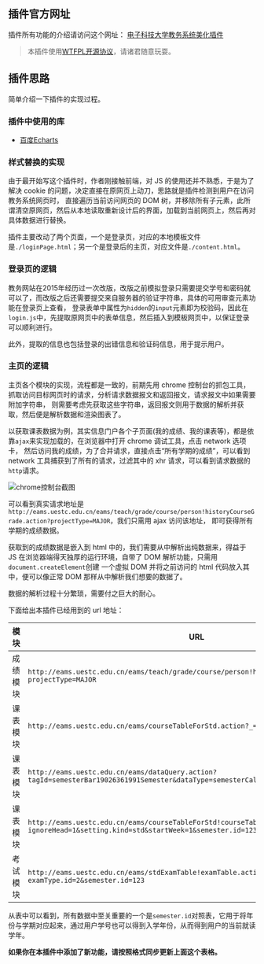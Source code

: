 ## 插件官方网址  
插件所有功能的介绍请访问这个网址：
[电子科技大学教务系统美化插件](http://blog.simplenaive.cn/uestc_helper)  
> 本插件使用[WTFPL开源协议](https://en.wikipedia.org/wiki/WTFPL)，请诸君随意玩耍。

## 插件思路  
简单介绍一下插件的实现过程。  

### 插件中使用的库  
- [百度Echarts](http://echarts.baidu.com/)  

### 样式替换的实现  
由于最开始写这个插件时，作者刚接触前端，对 JS 的使用还并不熟悉，于是为了解决 cookie 的问题，决定直接在原网页上动刀，思路就是插件检测到用户在访问教务系统网页时，
直接遍历当前访问网页的 DOM 树，并移除所有子元素，此所谓清空原网页，然后从本地读取重新设计后的界面，加载到当前网页上，然后再对具体数据进行替换。  

插件主要改动了两个页面，一个是登录页，对应的本地模板文件是`./loginPage.html`；另一个是登录后的主页，对应文件是`./content.html`。

### 登录页的逻辑  
教务网站在2015年经历过一次改版，改版之前模拟登录只需要提交学号和密码就可以了，而改版之后还需要提交来自服务器的验证字符串，具体的可用审查元素功能在登录页上查看，
登录表单中属性为`hidden`的`input`元素即为校验码，因此在`login.js`中，先提取原网页中的表单信息，然后插入到模板网页中，以保证登录可以顺利进行。

此外，提取的信息也包括登录的出错信息和验证码信息，用于提示用户。

### 主页的逻辑  
主页各个模块的实现，流程都是一致的，前期先用 chrome 控制台的抓包工具，抓取访问目标网页时的请求，分析请求数据报文和返回报文，请求报文中如果需要附加字符串，
则需要考虑先获取这些字符串，返回报文则用于数据的解析并获取，然后便是解析数据和渲染图表了。  

以获取课表数据为例，其实信息门户各个子页面(我的成绩、我的课表等)，都是依靠`ajax`来实现加载的，在浏览器中打开 chrome 调试工具，点击 network 选项卡，
然后访问我的成绩，为了合并请求，直接点击“所有学期的成绩”，可以看到 network 工具捕获到了所有的请求，过滤其中的 xhr 请求，可以看到请求数据的`http`请求。

![chrome控制台截图](http://o8cuifl9z.bkt.clouddn.com/github/img/chrome_screenshot.png)  

可以看到真实请求地址是`http://eams.uestc.edu.cn/eams/teach/grade/course/person!historyCourseGrade.action?projectType=MAJOR`，我们只需用 ajax 访问该地址，
即可获得所有学期的成绩数据。

获取到的成绩数据是嵌入到 html 中的，我们需要从中解析出纯数据来，得益于 JS 在浏览器端得天独厚的运行环境，自带了 DOM 解析功能，只需用`document.createElement`创建
一个虚拟 DOM 并将之前访问的 html 代码放入其中，便可以像正常 DOM 那样从中解析我们想要的数据了。

数据的解析过程十分繁琐，需要付之巨大的耐心。

下面给出本插件已经用到的 url 地址：

模块|URL|返回数据|类型  
-|-|-|-
成绩模块|`http://eams.uestc.edu.cn/eams/teach/grade/course/person!historyCourseGrade.action?projectType=MAJOR`|最终数据|html     
课表模块|`http://eams.uestc.edu.cn/eams/courseTableForStd.action?_=1477989054431`|中间数据：`tagId, value`|html    
课表模块|`http://eams.uestc.edu.cn/eams/dataQuery.action?tagId=semesterBar19026361991Semester&dataType=semesterCalendar&value=123&empty=false`|中间数据：`semesters`(semesterId对照表)|json    
课表模块|`http://eams.uestc.edu.cn/eams/courseTableForStd!courseTable.action?ignoreHead=1&setting.kind=std&startWeek=1&semester.id=123&ids=134775`|最终数据|js    
考试模块|`http://eams.uestc.edu.cn/eams/stdExamTable!examTable.action?examType.id=2&semester.id=123`|最终数据|html    

从表中可以看到，所有数据中至关重要的一个是`semester.id`对照表，它用于将年份与学期对应起来，通过用户学号也可以得到入学年份，从而得到用户的当前就读学年。

**如果你在本插件中添加了新功能，请按照格式同步更新上面这个表格。**